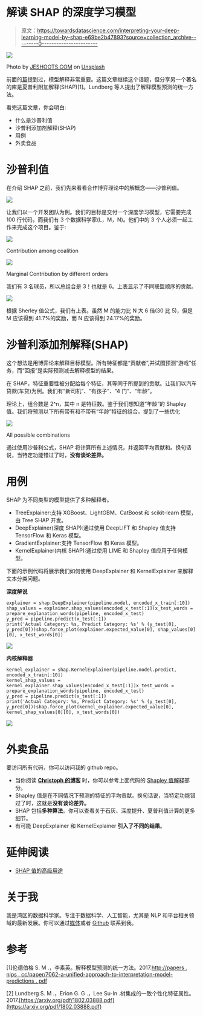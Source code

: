 # 解读 SHAP 的深度学习模型

> 原文：<https://towardsdatascience.com/interpreting-your-deep-learning-model-by-shap-e69be2b47893?source=collection_archive---------0----------------------->

![](img/915cf86423701bda636705d6a09e5f1c.png)

Photo by [JESHOOTS.COM](https://unsplash.com/@jeshoots?utm_source=medium&utm_medium=referral) on [Unsplash](https://unsplash.com?utm_source=medium&utm_medium=referral)

前面的[篇](/3-ways-to-interpretate-your-nlp-model-to-management-and-customer-5428bc07ce15)提到过，模型解释非常重要。这篇文章继续这个话题，但分享另一个著名的库是夏普利附加解释(SHAP)[1]。Lundberg 等人提出了解释模型预测的统一方法。

看完这篇文章，你会明白:

*   什么是沙普利值
*   沙普利添加剂解释(SHAP)
*   用例
*   外卖食品

# 沙普利值

在介绍 SHAP 之前，我们先来看看合作博弈理论中的解概念——沙普利值。

![](img/53210a6ebed6a2ebbeb823517971d8b6.png)

让我们以一个开发团队为例。我们的目标是交付一个深度学习模型，它需要完成 100 行代码，而我们有 3 个数据科学家(L，M，N)。他们中的 3 个人必须一起工作来完成这个项目。鉴于:

![](img/b7a322e6c078c10b2d8a087a8bdb6690.png)

Contribution among coalition

![](img/257ea9192eeb0b30e85950c2a2dcca11.png)

Marginal Contribution by different orders

我们有 3 名球员，所以总组合是 3！也就是 6。上表显示了不同联盟顺序的贡献。

![](img/75cf854a5e23bbbbe55fbb94cf39a37d.png)

根据 Sherley 值公式，我们有上表。虽然 M 的能力比 N 大 6 倍(30 比 5)，但是 M 应该得到 41.7%的奖励，而 N 应该得到 24.17%的奖励。

# 沙普利添加剂解释(SHAP)

这个想法是用博弈论来解释目标模型。所有特征都是“贡献者”,并试图预测“游戏”任务，而“回报”是实际预测减去解释模型的结果。

在 SHAP，特征重要性被分配给每个特征，其等同于所提到的贡献。让我们以汽车贷款(车贷)为例。我们有“新司机”、“有孩子”、“4 门”、“年龄”。

理论上，组合数是 2^n，其中 n 是特征数。鉴于我们想知道“年龄”的 Shapley 值。我们将预测以下所有带有和不带有“年龄”特征的组合。提到了一些优化

![](img/126ee1b42f1adecc8e5818df317c9847.png)

All possible combinations

通过使用沙普利公式，SHAP 将计算所有上述情况，并返回平均贡献和。换句话说，当特定功能错过了时，**没有谈论差异。**

# 用例

SHAP 为不同类型的模型提供了多种解释者。

*   TreeExplainer:支持 XGBoost、LightGBM、CatBoost 和 scikit-learn 模型，由 Tree SHAP 开发。
*   DeepExplainer(深度 SHAP):通过使用 DeepLIFT 和 Shapley 值支持 TensorFlow 和 Keras 模型。
*   GradientExplainer:支持 TensorFlow 和 Keras 模型。
*   KernelExplainer(内核 SHAP):通过使用 LIME 和 Shapley 值应用于任何模型。

下面的示例代码将展示我们如何使用 DeepExplainer 和 KernelExplainer 来解释文本分类问题。

**深度解说**

```
explainer = shap.DeepExplainer(pipeline.model, encoded_x_train[:10])
shap_values = explainer.shap_values(encoded_x_test[:1])x_test_words = prepare_explanation_words(pipeline, encoded_x_test)
y_pred = pipeline.predict(x_test[:1])
print('Actual Category: %s, Predict Category: %s' % (y_test[0], y_pred[0]))shap.force_plot(explainer.expected_value[0], shap_values[0][0], x_test_words[0])
```

![](img/f38d4a8e0f59d66ae0568cb0b1082593.png)

**内核解释器**

```
kernel_explainer = shap.KernelExplainer(pipeline.model.predict, encoded_x_train[:10])
kernel_shap_values = kernel_explainer.shap_values(encoded_x_test[:1])x_test_words = prepare_explanation_words(pipeline, encoded_x_test)
y_pred = pipeline.predict(x_test[:1])
print('Actual Category: %s, Predict Category: %s' % (y_test[0], y_pred[0]))shap.force_plot(kernel_explainer.expected_value[0], kernel_shap_values[0][0], x_test_words[0])
```

![](img/e484990bb4c9fdcb4683a000054e914d.png)

# 外卖食品

要访问所有代码，你可以访问我的 github repo。

*   当你阅读 [**Christoph 的博客**](https://christophm.github.io/interpretable-ml-book/) 时，你可以参考上面代码的 [Shapley 值解释](https://christophm.github.io/interpretable-ml-book/shapley.html)部分。
*   Shapley 值是在不同情况下预测的特征的平均贡献。换句话说，当特定功能错过了时，这就是**没有谈论差异。**
*   SHAP 包括**多种算法**。你可以查看关于石灰、深度提升、夏普利值计算的更多细节。
*   有可能 DeepExplainer 和 KernelExplainer **引入了不同的结果**。

# 延伸阅读

*   [SHAP 值的高级用途](https://www.kaggle.com/dansbecker/advanced-uses-of-shap-values)

# 关于我

我是湾区的数据科学家。专注于数据科学、人工智能，尤其是 NLP 和平台相关领域的最新发展。你可以通过[媒体](http://medium.com/@makcedward/)或者 [Github](https://github.com/makcedward) 联系到我。

# 参考

[1]伦德伯格 S. M .，李素英。解释模型预测的统一方法。2017.[http://papers . nips . cc/paper/7062-a-unified-approach-to-interpretation-model-predictions . pdf](http://papers.nips.cc/paper/7062-a-unified-approach-to-interpreting-model-predictions.pdf)

[2] Lundberg S. M .，Erion G. G .，Lee Su-In .树集成的一致个性化特征属性。2017.[https://arxiv.org/pdf/1802.03888.pdf](https://arxiv.org/pdf/1802.03888.pdf)
